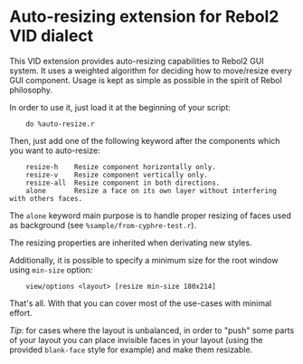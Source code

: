 # Auto-resizing extension for Rebol2 VID dialect

This VID extension provides auto-resizing capabilities to Rebol2 GUI system. It uses a weighted algorithm for deciding how to move/resize every GUI component. Usage is kept as simple as possible in the spirit of Rebol philosophy.

In order to use it, just load it at the beginning of your script:
```
    do %auto-resize.r
```

Then, just add one of the following keyword after the components which you want to auto-resize:
```
	resize-h	Resize component horizontally only.
	resize-v	Resize component vertically only.
	resize-all	Resize component in both directions.
	alone		Resize a face on its own layer without interfering with others faces.
```
The `alone` keyword main purpose is to handle proper resizing of faces used as background (see `%sample/from-cyphre-test.r`).

The resizing properties are inherited when derivating new styles.

Additionally, it is possible to specify a minimum size for the root window using `min-size` option:
```
    view/options <layout> [resize min-size 180x214]
```

That's all. With that you can cover most of the use-cases with minimal effort.

_Tip_: for cases where the layout is unbalanced, in order to "push" some parts of your layout you can place invisible faces in your layout (using the provided `blank-face` style for example) and make them resizable.


